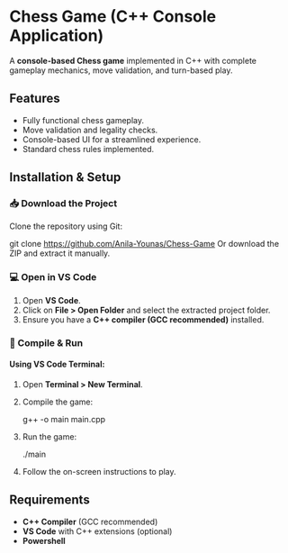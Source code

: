 # Chess Game (C++ Console Application)

A **console-based Chess game** implemented in C++ with complete gameplay mechanics, move validation, and turn-based play.

## Features
- Fully functional chess gameplay.
- Move validation and legality checks.
- Console-based UI for a streamlined experience.
- Standard chess rules implemented.

## Installation & Setup

### 📥 Download the Project
Clone the repository using Git:

git clone https://github.com/Anila-Younas/Chess-Game
Or download the ZIP and extract it manually.

### 💻 Open in VS Code
1. Open **VS Code**.
2. Click on **File > Open Folder** and select the extracted project folder.
3. Ensure you have a **C++ compiler (GCC recommended)** installed.

### 🔨 Compile & Run
#### Using VS Code Terminal:
1. Open **Terminal > New Terminal**.
2. Compile the game:

   g++ -o main main.cpp
   
4. Run the game:

   ./main
   
6. Follow the on-screen instructions to play.

## Requirements
- **C++ Compiler** (GCC recommended)
- **VS Code** with C++ extensions (optional)
- **Powershell**
